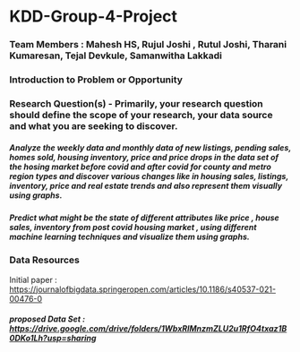 # KDD-Group-4-Project

### Team Members : Mahesh HS, Rujul Joshi , Rutul Joshi, Tharani Kumaresan, Tejal Devkule, Samanwitha Lakkadi

### Introduction to Problem or Opportunity
  

### Research Question(s) - Primarily, your research question should define the scope of your research, your data source and what you are seeking to discover.
##### Analyze the weekly data and monthly data of new listings, pending sales, homes sold, housing inventory, price and price drops in the data set of the hosing market before covid and after covid for county and metro region types and discover various changes  like in housing sales,  listings, inventory, price and real estate trends and also represent them visually using graphs.
#####  Predict what might be the state of different attributes like price , house sales, inventory from post covid housing market , using different machine learning techniques and visualize them using graphs. 

### Data Resources
Initial paper : https://journalofbigdata.springeropen.com/articles/10.1186/s40537-021-00476-0
##### proposed Data Set : https://drive.google.com/drive/folders/1WbxRlMnzmZLU2u1RfO4txaz1B0DKo1Lh?usp=sharing
